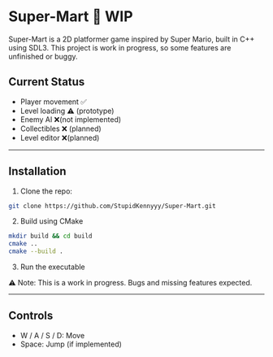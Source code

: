 ﻿# Super-Mart 🚧 WIP

Super-Mart is a 2D platformer game inspired by Super Mario, built in C++ using SDL3. This project is work in progress, so some features are unfinished or buggy.

## Current Status

- Player movement ✅
- Level loading ⚠️ (prototype)
- Enemy AI ❌(not implemented)
- Collectibles ❌ (planned)
- Level editor ❌(planned)

---

## Installation

1. Clone the repo:
```bash
git clone https://github.com/StupidKennyyy/Super-Mart.git
```

2. Build using CMake
```bash
mkdir build && cd build
cmake ..
cmake --build .
```
3. Run the executable

⚠️ Note: This is a work in progress. Bugs and missing features expected.

---

## Controls

- W / A / S / D: Move
- Space: Jump (if implemented)